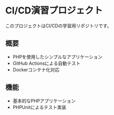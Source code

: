 # CI/CD演習プロジェクト

このプロジェクトはCI/CDの学習用リポジトリです。

## 概要
- PHPを使用したシンプルなアプリケーション
- GitHub Actionsによる自動テスト
- Dockerコンテナ化対応

## 機能
- 基本的なPHPアプリケーション
- PHPUnitによるテスト実装
